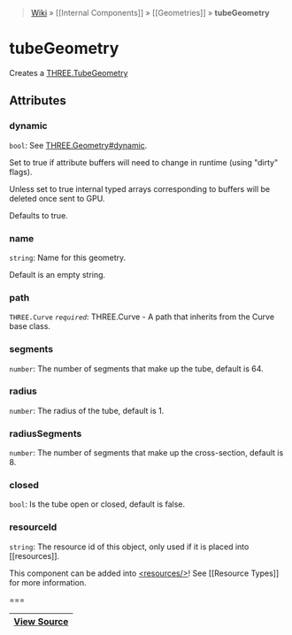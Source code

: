 > [Wiki](Home) » [[Internal Components]] » [[Geometries]] » **tubeGeometry**

# tubeGeometry

Creates a [THREE.TubeGeometry](http://threejs.org/docs/#Reference/Extras.Geometries/TubeGeometry)

## Attributes
### dynamic
``` bool ```: See [THREE.Geometry#dynamic](http://threejs.org/docs/#Reference/Core/Geometry.dynamic).

Set to true if attribute buffers will need to change in runtime (using "dirty" flags).

Unless set to true internal typed arrays corresponding to buffers will be deleted once sent to GPU.

Defaults to true.

### name
``` string ```: Name for this geometry.

Default is an empty string.

### path
``` THREE.Curve ``` *``` required ```*: THREE.Curve - A path that inherits from the Curve base class.

### segments
``` number ```: The number of segments that make up the tube, default is 64.

### radius
``` number ```: The radius of the tube, default is 1.

### radiusSegments
``` number ```: The number of segments that make up the cross-section, default is 8.

### closed
``` bool ```: Is the tube open or closed, default is false.

### resourceId
``` string ```: The resource id of this object, only used if it is placed into [[resources]].

This component can be added into [&lt;resources/&gt;](resources)! See [[Resource Types]] for more information.

===

|**[View Source](../blob/master/src/lib/descriptors/Geometry/TubeGeometryDescriptor.js)**|
 ---|
